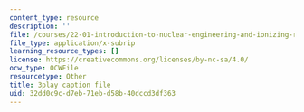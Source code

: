 ```yaml
---
content_type: resource
description: ''
file: /courses/22-01-introduction-to-nuclear-engineering-and-ionizing-radiation-fall-2016/32dd0c9cd7eb71ebd58b40dccd3df363_KhT9m9kFzv8.srt
file_type: application/x-subrip
learning_resource_types: []
license: https://creativecommons.org/licenses/by-nc-sa/4.0/
ocw_type: OCWFile
resourcetype: Other
title: 3play caption file
uid: 32dd0c9c-d7eb-71eb-d58b-40dccd3df363
---
```


